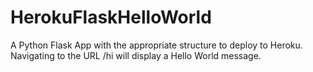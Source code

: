 # HerokuFlaskHelloWorld
A Python Flask App with the appropriate structure to deploy to Heroku. Navigating to the URL /hi will display a Hello World message.
